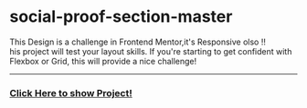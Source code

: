 # social-proof-section-master
This Design is a challenge in Frontend Mentor,it's Responsive olso !!
<br/>
his project will test your layout skills. If you're starting to get confident with Flexbox or Grid, this will provide a nice challenge!

<hr>
<h3>
<a href="">Click Here to show Project!<a/>
<h3/>

